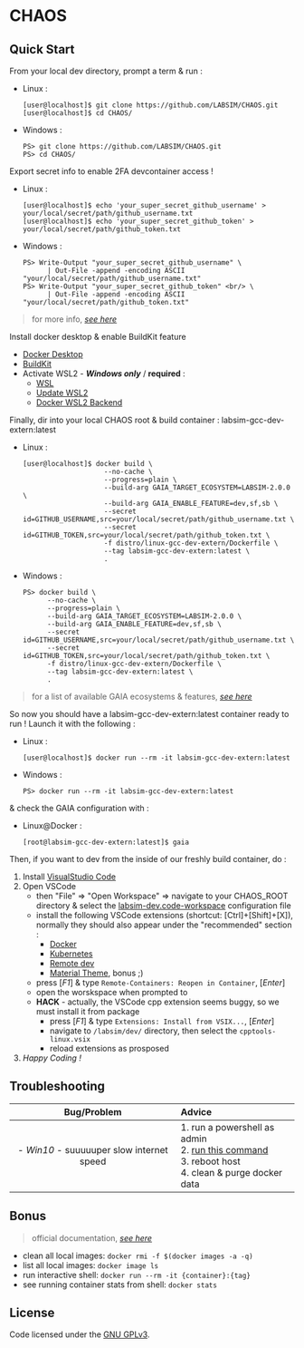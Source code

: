 # CHAOS

## Quick Start

From your local dev directory, prompt a term & run :

- Linux :

  ```console
  [user@localhost]$ git clone https://github.com/LABSIM/CHAOS.git
  [user@localhost]$ cd CHAOS/
  ```

- Windows :

  ```console
  PS> git clone https://github.com/LABSIM/CHAOS.git
  PS> cd CHAOS/
  ```

Export secret info to enable 2FA devcontainer access !

- Linux :

  ```console
  [user@localhost]$ echo 'your_super_secret_github_username' > your/local/secret/path/github_username.txt
  [user@localhost]$ echo 'your_super_secret_github_token' > your/local/secret/path/github_token.txt
  ```

- Windows :

  ```console
  PS> Write-Output "your_super_secret_github_username" \
        | Out-File -append -encoding ASCII "your/local/secret/path/github_username.txt"
  PS> Write-Output "your_super_secret_github_token" <br/> \
        | Out-File -append -encoding ASCII "your/local/secret/path/github_token.txt"
  ```

> for more info, [*see here*](https://help.github.com/en/github/authenticating-to-github/creating-a-personal-access-token-for-the-command-line)

Install docker desktop & enable BuildKit feature

- [Docker Desktop](https://www.docker.com/products/docker-desktop)
- [BuildKit](https://docs.docker.com/develop/develop-images/build_enhancements/#to-enable-buildkit-builds)
- Activate WSL2 - _**Windows only**_ / **required** :
  -  [WSL](https://docs.microsoft.com/fr-fr/windows/wsl/install-win10)
  -  [Update WSL2](https://docs.microsoft.com/fr-fr/windows/wsl/install-win10#update-to-wsl-2)
  -  [Docker WSL2 Backend](https://docs.docker.com/docker-for-windows/wsl/#install)

Finally, dir into your local CHAOS root & build container :
labsim-gcc-dev-extern:latest
- Linux :

  ```console
  [user@localhost]$ docker build \
                      --no-cache \
                      --progress=plain \
                      --build-arg GAIA_TARGET_ECOSYSTEM=LABSIM-2.0.0 \
                      --build-arg GAIA_ENABLE_FEATURE=dev,sf,sb \
                      --secret id=GITHUB_USERNAME,src=your/local/secret/path/github_username.txt \
                      --secret id=GITHUB_TOKEN,src=your/local/secret/path/github_token.txt \
                      -f distro/linux-gcc-dev-extern/Dockerfile \
                      --tag labsim-gcc-dev-extern:latest \
                      .
  ```

- Windows :

  ```console
  PS> docker build \
        --no-cache \
        --progress=plain \
        --build-arg GAIA_TARGET_ECOSYSTEM=LABSIM-2.0.0 \
        --build-arg GAIA_ENABLE_FEATURE=dev,sf,sb \
        --secret id=GITHUB_USERNAME,src=your/local/secret/path/github_username.txt \
        --secret id=GITHUB_TOKEN,src=your/local/secret/path/github_token.txt \
        -f distro/linux-gcc-dev-extern/Dockerfile \
        --tag labsim-gcc-dev-extern:latest \
        .
  ```
> for a list of available GAIA ecosystems & features, [*see here*](https://github.com/LABSIM/GAIA/tree/master/ecosystem)

So now you should have a labsim-gcc-dev-extern:latest container ready to run ! Launch it with the following :

- Linux :

  ```console
  [user@localhost]$ docker run --rm -it labsim-gcc-dev-extern:latest
  ```

- Windows :

  ```console
  PS> docker run --rm -it labsim-gcc-dev-extern:latest
  ```

& check the GAIA configuration with :

- Linux@Docker :

  ```console
  [root@labsim-gcc-dev-extern:latest]$ gaia
  ```

Then, if you want to dev from the inside of our freshly build container, do :

1. Install [VisualStudio Code](https://code.visualstudio.com/)
2. Open VSCode
   - then "File" => "Open Workspace" => navigate to your CHAOS_ROOT directory & select the [labsim-dev.code-workspace](labsim-dev.code-workspace) configuration file
   - install the following VSCode extensions (shortcut: [Ctrl]+[Shift]+[X]), normally they should also appear under the "recommended" section :
      -  [Docker](https://marketplace.visualstudio.com/items?itemName=ms-azuretools.vscode-docker)
      -  [Kubernetes](https://marketplace.visualstudio.com/items?itemName=ms-kubernetes-tools.vscode-kubernetes-tools)
      -  [Remote dev](https://marketplace.visualstudio.com/items?itemName=ms-vscode-remote.vscode-remote-extensionpack)
      -  [Material Theme](https://marketplace.visualstudio.com/items?itemName=Equinusocio.vsc-material-theme), bonus ;)
   - press [_F1_] & type ```Remote-Containers: Reopen in Container```, [_Enter_]
   - open the worskspace when prompted to
   - **HACK** - actually, the VSCode cpp extension seems buggy, so we must install it from package
      - press [_F1_] & type ```Extensions: Install from VSIX...```, [_Enter_]
      - navigate to ```/labsim/dev/``` directory, then select the ```cpptools-linux.vsix```
      - reload extensions as prosposed
3. *Happy Coding !*

## Troubleshooting

| Bug/Problem | Advice |
| :--: | :-- |
| - *Win10* - suuuuuper slow internet speed | 1. run a powershell as admin <br/>2. [run this command](https://github.com/docker/for-win/issues/698#issuecomment-314902326) <br/>3. reboot host <br/>4. clean & purge docker data |

## Bonus

> official documentation, [*see here*](https://code.visualstudio.com/docs/remote/containers)

- clean all local images: `docker rmi -f $(docker images -a -q)`
- list all local images: `docker image ls`
- run interactive shell: `docker run --rm -it {container}:{tag}`
- see running container stats from shell: `docker stats`

## License

Code licensed under the [GNU GPLv3](COPYING).
